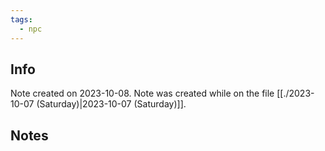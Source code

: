 ```yaml
---
tags:
  - npc
---
```


## Info
Note created on 2023-10-08.
Note was created while on the file [[./2023-10-07 (Saturday)|2023-10-07 (Saturday)]].
## Notes
